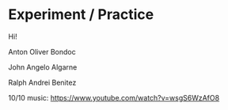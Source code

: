 # Experiment / Practice

Hi!

Anton Oliver Bondoc

John Angelo Algarne

Ralph Andrei Benitez

10/10 music:
https://www.youtube.com/watch?v=wsgS6WzAfO8